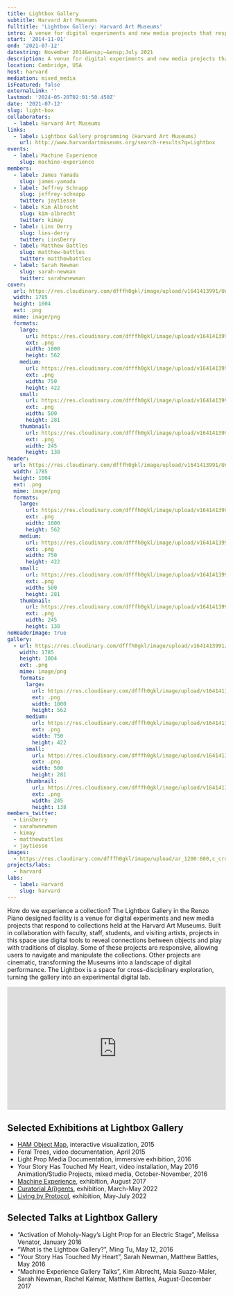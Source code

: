 ```yaml
---
title: Lightbox Gallery
subtitle: Harvard Art Museums
fulltitle: 'Lightbox Gallery: Harvard Art Museums'
intro: A venue for digital experiments and new media projects that respond to collections held at the Harvard Art Museums, where digital tools reveal connections between objects and play with traditions of display.
start: '2014-11-01'
end: '2021-07-12'
datestring: November 2014&ensp;–&ensp;July 2021
description: A venue for digital experiments and new media projects that respond to collections held at the Harvard Art Museums, where digital tools reveal connections…
location: Cambridge, USA
host: harvard
mediation: mixed_media
isFeatured: false
externalLink: ''
lastmod: '2024-05-20T02:01:50.450Z'
date: '2021-07-12'
slug: light-box
collaborators:
  - label: Harvard Art Museums
links:
  - label: Lightbox Gallery programming (Harvard Art Museums)
    url: http://www.harvardartmuseums.org/search-results?q=Lightbox
events:
  - label: Machine Experience
    slug: machine-experience
members:
  - label: James Yamada
    slug: james-yamada
  - label: Jeffrey Schnapp
    slug: jeffrey-schnapp
    twitter: jaytiesse
  - label: Kim Albrecht
    slug: kim-albrecht
    twitter: kimay
  - label: Lins Derry
    slug: lins-derry
    twitter: LinsDerry
  - label: Matthew Battles
    slug: matthew-battles
    twitter: matthewbattles
  - label: Sarah Newman
    slug: sarah-newman
    twitter: sarahwnewman
cover:
  url: https://res.cloudinary.com/dfffh0gkl/image/upload/v1641413991/Untitled_1_4352a71efd.png
  width: 1785
  height: 1004
  ext: .png
  mime: image/png
  formats:
    large:
      url: https://res.cloudinary.com/dfffh0gkl/image/upload/v1641413992/large_Untitled_1_4352a71efd.png
      ext: .png
      width: 1000
      height: 562
    medium:
      url: https://res.cloudinary.com/dfffh0gkl/image/upload/v1641413992/medium_Untitled_1_4352a71efd.png
      ext: .png
      width: 750
      height: 422
    small:
      url: https://res.cloudinary.com/dfffh0gkl/image/upload/v1641413993/small_Untitled_1_4352a71efd.png
      ext: .png
      width: 500
      height: 281
    thumbnail:
      url: https://res.cloudinary.com/dfffh0gkl/image/upload/v1641413991/thumbnail_Untitled_1_4352a71efd.png
      ext: .png
      width: 245
      height: 138
header:
  url: https://res.cloudinary.com/dfffh0gkl/image/upload/v1641413991/Untitled_1_4352a71efd.png
  width: 1785
  height: 1004
  ext: .png
  mime: image/png
  formats:
    large:
      url: https://res.cloudinary.com/dfffh0gkl/image/upload/v1641413992/large_Untitled_1_4352a71efd.png
      ext: .png
      width: 1000
      height: 562
    medium:
      url: https://res.cloudinary.com/dfffh0gkl/image/upload/v1641413992/medium_Untitled_1_4352a71efd.png
      ext: .png
      width: 750
      height: 422
    small:
      url: https://res.cloudinary.com/dfffh0gkl/image/upload/v1641413993/small_Untitled_1_4352a71efd.png
      ext: .png
      width: 500
      height: 281
    thumbnail:
      url: https://res.cloudinary.com/dfffh0gkl/image/upload/v1641413991/thumbnail_Untitled_1_4352a71efd.png
      ext: .png
      width: 245
      height: 138
noHeaderImage: true
gallery:
  - url: https://res.cloudinary.com/dfffh0gkl/image/upload/v1641413991/Untitled_1_4352a71efd.png
    width: 1785
    height: 1004
    ext: .png
    mime: image/png
    formats:
      large:
        url: https://res.cloudinary.com/dfffh0gkl/image/upload/v1641413992/large_Untitled_1_4352a71efd.png
        ext: .png
        width: 1000
        height: 562
      medium:
        url: https://res.cloudinary.com/dfffh0gkl/image/upload/v1641413992/medium_Untitled_1_4352a71efd.png
        ext: .png
        width: 750
        height: 422
      small:
        url: https://res.cloudinary.com/dfffh0gkl/image/upload/v1641413993/small_Untitled_1_4352a71efd.png
        ext: .png
        width: 500
        height: 281
      thumbnail:
        url: https://res.cloudinary.com/dfffh0gkl/image/upload/v1641413991/thumbnail_Untitled_1_4352a71efd.png
        ext: .png
        width: 245
        height: 138
members_twitter:
  - LinsDerry
  - sarahwnewman
  - kimay
  - matthewbattles
  - jaytiesse
images:
  - https://res.cloudinary.com/dfffh0gkl/image/upload/ar_1200:600,c_crop/c_limit,h_1200,w_600/v1641413991/Untitled_1_4352a71efd.png
projects/labs:
  - harvard
labs:
  - label: Harvard
    slug: harvard
---
```

How do we experience a collection? The Lightbox Gallery in the Renzo Piano designed facility is a venue for digital experiments and new media projects that respond to collections held at the Harvard Art Museums. Built in collaboration with faculty, staff, students, and visiting artists, projects in this space use digital tools to reveal connections between objects and play with traditions of display. Some of these projects are responsive, allowing users to navigate and manipulate the collections. Other projects are cinematic, transforming the Museums into a landscape of digital performance. The Lightbox is a space for cross-disciplinary exploration, turning the gallery into an experimental digital lab.

<div style="padding:56.25% 0 0 0;position:relative;"><iframe src="https://player.vimeo.com/video/662741768?h=7d716375e0&title=0&byline=0&portrait=0" style="position:absolute;top:0;left:0;width:100%;height:100%;" frameborder="0" allow="autoplay; fullscreen; picture-in-picture" allowfullscreen></iframe></div><script src="https://player.vimeo.com/api/player.js"></script>

## Selected Exhibitions at Lightbox Gallery
- [HAM Object Map](https://mlml.io/p/ham-object-map/), interactive visualization, 2015<br />
- Feral Trees, video documentation, April 2015<br />
- Light Prop Media Documentation, immersive exhibition, 2016<br />
- Your Story Has Touched My Heart, video installation, May 2016 Animation/Studio Projects, mixed media, October-November, 2016<br />
- [Machine Experience](https://mlml.io/e/machine-experience/), exhibition, August 2017<br />
- [Curatorial A(i)gents](https://mlml.io/p/curatorial-aigents/), exhibition, March-May 2022<br />
- [Living by Protocol](https://mlml.io/p/living-by-protocol/), exhibition, May-July 2022<br />


## Selected Talks at Lightbox Gallery
- “Activation of Moholy-Nagy’s Light Prop for an Electric Stage”, Melissa Venator, January 2016
- “What is the Lightbox Gallery?”, Ming Tu, May 12, 2016<br />
- “Your Story Has Touched My Heart”, Sarah Newman, Matthew Battles, May 2016<br />
- “Machine Experience Gallery Talks”, Kim Albrecht, Maia Suazo-Maler, Sarah Newman, Rachel Kalmar, Matthew Battles, August-December 2017